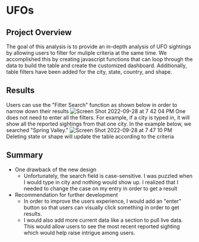 # UFOs
## Project Overview
The goal of this analysis is to provide an in-depth analysis of UFO sightings by allowing users to filter for muliple criteria at the same time. We accomplished this by creating javascript functions that can loop through the data to build the table and create the customized dashboard. Additionally, table filters have been added for the city, state, country, and shape.
## Results

Users can use the "Filter Search" function as shown below in order to narrow down their results
![Screen Shot 2022-09-28 at 7 42 04 PM](https://user-images.githubusercontent.com/106174279/192920784-53d2f373-2f7c-4f4f-98fd-ffd7e01a4bde.png)
One does not need to enter all the filters. For example, if a city is typed in, it will show all the reported sightings from that one city. In the example below, we searched "Spring Valley."
![Screen Shot 2022-09-28 at 7 47 10 PM](https://user-images.githubusercontent.com/106174279/192920808-4d879333-44cc-426e-ada9-9442c163093e.png)
Deleting state or shape will update the table according to the criteria
## Summary
- One drawback of the new design
    - Unfortunately, the search field is case-sensitive. I was puzzled when I would type in city and nothing would show up. I realized that I needed to change the case on my entry in order to get a result
- Recommendation for further development
    - In order to improve the users experience, I would add an "enter" button so that users can visually click something in order to get results. 
    - I would also add more current data like a section to pull live data. This would allow users to see the most recent reported sighting which would help raise intrigue among users.
